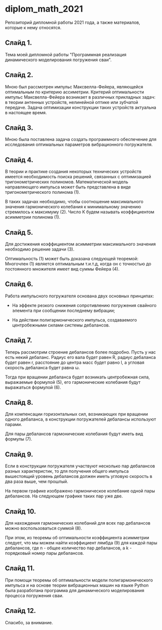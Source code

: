 # diplom_math_2021
Репозиторий дипломной работы 2021 года, а также материалов, которые к нему относятся.

## Слайд 1.

Тема моей дипломной работы "Программная реализация динамического моделирования погружения сваи".

## Слайд 2.

Мною был рассмотрен импульс Максвелла-Фейера, являющейся оптимальным по критерию ассиметрии.
Критерий оптимальности импульс Максвелла-Фейера возникает в различных прикладных задач: в теории антенных устройств,
нелинейной оптике или зубчатой передаче. Задача оптимизации конструкции таких устройств актуальна в настоящее время.

## Слайд 3.

Мною была поставлена задача создать программного обеспечение для исследования оптимальных параметров вибрационного погружателя.

## Слайд 4.
В теории и практике создания некоторых технических устройств имеется необходимость поиска решений, связанных с оптимизацией тригонометрических полиномов.
Математической модель направляющего импульса может быть представлена в виде тригонометрического полинома (1).

В таких задачах необходимо, чтобы соотношение максимального значения гармонического колебания к минимальному значению стремилось к максимуму (2).
Число K будем называть коэффициентом асимметрии полинома (1).

## Слайд 5.
Для достижения коэффициентом асимметрии максимального значения необходимо решение задачи (3).

Оптимальность (1) может быть доказана следующей теоремой:
Многочлен (1) является оптимальным т.и.т.д, когда он с точностью до постоянного множителя имеет вид суммы Фейера (4).

## Слайд 6.

Работа импульсного погружателя основана двух основных принципах:

- На эффекте резкого снижения сопротивлению погружения свайного элемента при сообщении последнему вибрации;

- На действии полигармонического импульса, создаваемого центробежными силами системы дебалансов.

## Слайд 7.

Теперь рассмотрим строение дебалансов более подробно. Пусть у нас есть некий дебаланс.
Радиус его вала будет равен R, радиус дебаланса будет равен r,
расстояние до центра масс будет равно l, а угловая скорость дебаланса будет равна ω.

Тогда при вращении дебаланса будет возникать центробежная сила, выражаемые формулой (5), его гармонические колебания будут выражаться формулой (6).

## Слайд 8.

Для компенсации горизонтальных сил, возникающих при вращении одного дебаланса, в конструкции погружателей дебалансы используют парами. 

Для пары дебалансов гармонические колебания будут иметь вид формулы (7).

## Слайд 9.

Если в конструкции погружателя участвуют несколько пар дебалансов разных характеристик,
то для получения общего импульса вышестоящий уровень дебалансов должен иметь угловую скорость в два раза выше, чем прошлый.

На первом графике изображено гармоническое колебание одной пары дебалансов. На следующем графике таких пар уже две.

## Слайд 10.

Для нахождения гармонических колебаний для всех пар дебалансов можно воспользоваться суммой (8).

При этом, из теоремы об оптимальности коэффициента асимметрии следует, что мы можем найти коэффициент лямбда (9) для каждой пары дебалансов,
где n - общее количество пар дебалансов, а k - порядковый номер пары дебалансов.

## Слайд 11.

При помощи теоремы об оптимальности модели полигармонического импульса и на основе теории вибрационных машин
на языке Python была разработана программа для динамического моделирования процесса погружения сваи.

## Слайд 12.

Спасибо, за внимание.
